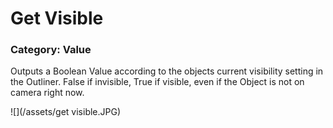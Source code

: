 # Get Visible

### Category: Value

Outputs a Boolean Value according to the objects current visibility setting in the Outliner. False if invisible, True if visible, even if the Object is not on camera right now.

![](/assets/get visible.JPG)



